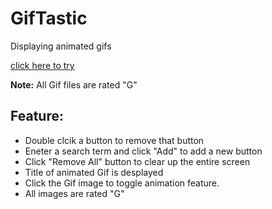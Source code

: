 # GifTastic
Displaying animated gifs 

[click here to try](https://jasonjpeng.github.io/GifTastic/)

**Note:** All Gif files are rated "G"

## Feature:
* Double clcik a button to remove that button
* Eneter a search term and click "Add" to add a new button
* Click "Remove All" button to clear up the entire screen
* Title of animated Gif is desplayed
* Click the Gif image to toggle animation feature.
* All images are rated "G"
